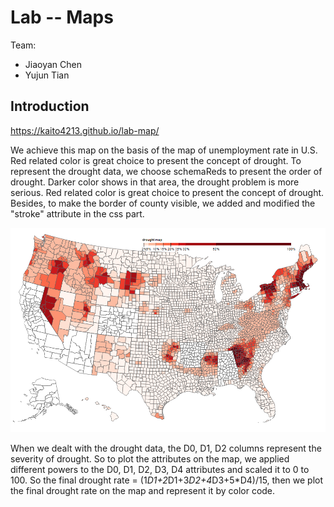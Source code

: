 # Lab -- Maps



Team:

- Jiaoyan Chen
- Yujun Tian

## Introduction 
https://kaito4213.github.io/lab-map/

We achieve this map on the basis of the map of unemployment rate in U.S. Red related color is great choice to present the concept of drought. To represent the drought data, we choose schemaReds to present the order of drought. Darker color shows in that area, the drought problem is more serious. Red related color is great choice to present the concept of drought. Besides, to make the border of county visible, we added and modified the "stroke" attribute in the css part. 

![img](img/drought.png)

When we dealt with the drought data, the D0, D1, D2 columns represent the severity of drought. So to plot the attributes on the map, we applied different powers to the D0, D1, D2, D3, D4 attributes and scaled it to 0 to 100. So the final drought rate = (1*D1+2*D1+3*D2+4*D3+5*D4)/15, then we plot the final drought rate on the map and represent it by color code.

